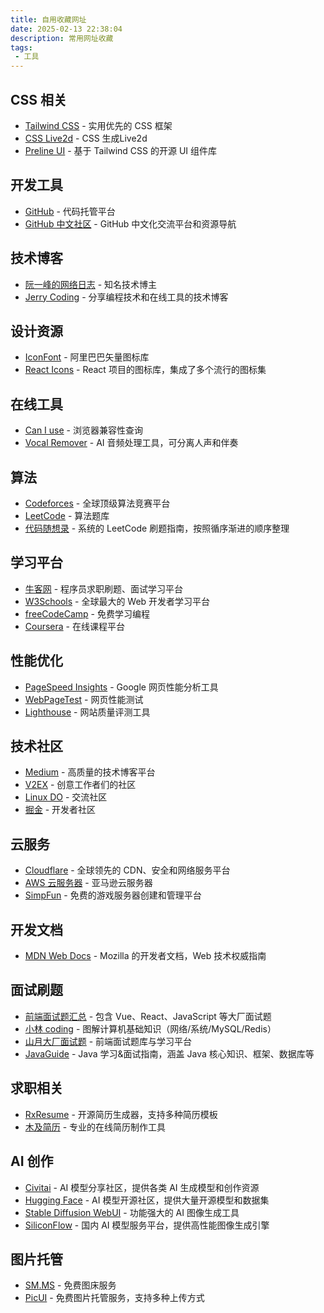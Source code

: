 ```yaml
---
title: 自用收藏网址
date: 2025-02-13 22:38:04
description: 常用网址收藏
tags:
 - 工具
---
```


## CSS 相关

- [Tailwind CSS](https://tailwindcss.com/) - 实用优先的 CSS 框架
- [CSS Live2d](https://css.bqrdh.com/live2d/list) - CSS 生成Live2d
- [Preline UI](https://preline.co/) - 基于 Tailwind CSS 的开源 UI 组件库

## 开发工具

- [GitHub](https://github.com/) - 代码托管平台
- [GitHub 中文社区](https://www.github-zh.com/) - GitHub 中文化交流平台和资源导航

## 技术博客

- [阮一峰的网络日志](http://www.ruanyifeng.com/blog/) - 知名技术博主
- [Jerry Coding](https://www.jerrycoding.com/) - 分享编程技术和在线工具的技术博客

## 设计资源

- [IconFont](https://www.iconfont.cn/) - 阿里巴巴矢量图标库
- [React Icons](https://react-icons.github.io/react-icons/) - React 项目的图标库，集成了多个流行的图标集

## 在线工具

- [Can I use](https://caniuse.com/) - 浏览器兼容性查询
- [Vocal Remover](https://vocalremover.org/) - AI 音频处理工具，可分离人声和伴奏

## 算法

- [Codeforces](https://codeforces.com/) - 全球顶级算法竞赛平台
- [LeetCode](https://leetcode.cn/) - 算法题库
- [代码随想录](https://www.programmercarl.com/) - 系统的 LeetCode 刷题指南，按照循序渐进的顺序整理

## 学习平台

- [牛客网](https://www.nowcoder.com/) - 程序员求职刷题、面试学习平台
- [W3Schools](https://www.w3schools.com/) - 全球最大的 Web 开发者学习平台
- [freeCodeCamp](https://www.freecodecamp.org/chinese/) - 免费学习编程
- [Coursera](https://www.coursera.org/) - 在线课程平台

## 性能优化

- [PageSpeed Insights](https://pagespeed.web.dev/) - Google 网页性能分析工具
- [WebPageTest](https://www.webpagetest.org/) - 网页性能测试
- [Lighthouse](https://developers.google.com/web/tools/lighthouse) - 网站质量评测工具

## 技术社区

- [Medium](https://medium.com/) - 高质量的技术博客平台
- [V2EX](https://v2ex.com/) - 创意工作者们的社区
- [Linux DO](https://linux.do/) - 交流社区
- [掘金](https://juejin.cn/) - 开发者社区

## 云服务

- [Cloudflare](https://www.cloudflare.com/zh-cn/) - 全球领先的 CDN、安全和网络服务平台
- [AWS 云服务器](https://aws.amazon.com/cn/campaigns/aws-cloudserver/) - 亚马逊云服务器
- [SimpFun](https://simpfun.cn/) - 免费的游戏服务器创建和管理平台

## 开发文档

- [MDN Web Docs](https://developer.mozilla.org/zh-CN/) - Mozilla 的开发者文档，Web 技术权威指南

## 面试刷题

- [前端面试题汇总](https://vue3js.cn/interview/) - 包含 Vue、React、JavaScript 等大厂面试题
- [小林 coding](https://xiaolincoding.com/) - 图解计算机基础知识（网络/系统/MySQL/Redis）
- [山月大厂面试题](https://q.shanyue.tech/) - 前端面试题库与学习平台
- [JavaGuide](https://javaguide.cn/) - Java 学习&面试指南，涵盖 Java 核心知识、框架、数据库等

## 求职相关

- [RxResume](https://rxresu.me/) - 开源简历生成器，支持多种简历模板
- [木及简历](https://www.mujicv.com/) - 专业的在线简历制作工具

## AI 创作

- [Civitai](https://civitai.com/) - AI 模型分享社区，提供各类 AI 生成模型和创作资源
- [Hugging Face](https://huggingface.co/) - AI 模型开源社区，提供大量开源模型和数据集
- [Stable Diffusion WebUI](https://github.com/AUTOMATIC1111/stable-diffusion-webui) - 功能强大的 AI 图像生成工具
- [SiliconFlow](https://cloud.siliconflow.cn/models) - 国内 AI 模型服务平台，提供高性能图像生成引擎

## 图片托管

- [SM.MS](https://sm.ms/) - 免费图床服务
- [PicUI](https://picui.cn/) - 免费图片托管服务，支持多种上传方式